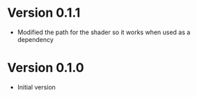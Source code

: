 # Version 0.1.1
- Modified the path for the shader so it works when used as a dependency

# Version 0.1.0
- Initial version
